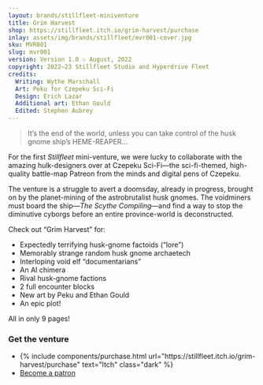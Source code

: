 ```yaml
---
layout: brands/stillfleet-miniventure
title: Grim Harvest
shop: https://stillfleet.itch.io/grim-harvest/purchase
inlay: assets/img/brands/stillfleet/mvr001-cover.jpg
sku: MVR001
slug: mvr001
version: Version 1.0 ☉ August, 2022
copyright: 2022–23 Stillfleet Studio and Hyperdrive Fleet
credits:
  Writing: Wythe Marschall
  Art: Peku for Czepeku Sci-Fi
  Design: Erich Lazar
  Additional art: Ethan Gould
  Edited: Stephen Aubrey
---
```


> It’s the end of the world, unless you can take control of the husk gnome ship’s HEME-REAPER…

For the first *Stillfleet* mini-venture, we were lucky to collaborate with the amazing hulk-designers over at Czepeku Sci-Fi—the sci-fi-themed, high-quality battle-map Patreon from the minds and digital pens of Czepeku.

The venture is a struggle to avert a doomsday, already in progress, brought on by the planet-mining of the astrobrutalist husk gnomes. The voidminers must board the ship—*The Scythe Compiling*—and find a way to stop the diminutive cyborgs before an entire province-world is deconstructed.

Check out “Grim Harvest” for:

- Expectedly terrifying husk-gnome factoids (“lore”)
- Memorably strange random husk gnome archaetech
- Interloping void elf “documentarians”
- An AI chimera
- Rival husk-gnome factions
- 2 full encounter blocks
- New art by Peku and Ethan Gould
- An epic plot!

All in only 9 pages!


### Get the venture

<ul class="rowlist">
  <li>
    {% include components/purchase.html url="https://stillfleet.itch.io/grim-harvest/purchase" text="Itch" class="dark" %}
  </li>
  <li>
    <a href="https://www.patreon.com/stillfleet?fan_landing=true" class="external patreon dark">Become a patron</a>
  </li>
</ul>